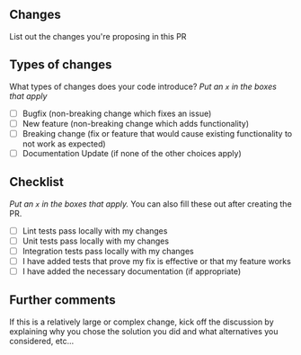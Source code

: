 ## Changes

List out the changes you're proposing in this PR



## Types of changes

What types of changes does your code introduce?
_Put an `x` in the boxes that apply_

- [ ] Bugfix (non-breaking change which fixes an issue)
- [ ] New feature (non-breaking change which adds functionality)
- [ ] Breaking change (fix or feature that would cause existing functionality to not work as expected)
- [ ] Documentation Update (if none of the other choices apply)

## Checklist

_Put an `x` in the boxes that apply._ You can also fill these out after creating the PR.

- [ ] Lint tests pass locally with my changes
- [ ] Unit tests pass locally with my changes
- [ ] Integration tests pass locally with my changes
- [ ] I have added tests that prove my fix is effective or that my feature works
- [ ] I have added the necessary documentation (if appropriate)
      
## Further comments

If this is a relatively large or complex change, kick off the discussion by explaining why you chose the solution you did and what alternatives you considered, etc...
